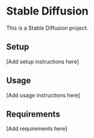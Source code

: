 # Stable Diffusion

This is a Stable Diffusion project.

## Setup

[Add setup instructions here]

## Usage

[Add usage instructions here]

## Requirements

[Add requirements here] 